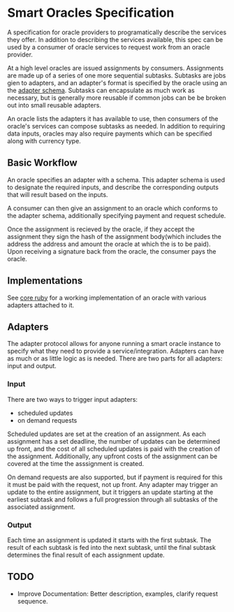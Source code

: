# Smart Oracles Specification

A specification for oracle providers to programatically describe the services they offer. In addition to describing the services available, this spec can be used by a consumer of oracle services to request work from an oracle provider.

At a high level oracles are issued assignments by consumers. Assignments are made up of a series of one more sequential subtasks. Subtasks are jobs gien to adapters, and an adapter's format is specified by the oracle using an the [adapter schema](https://github.com/smartoracles/spec/blob/master/schemas/adapter_schema.json). Subtasks can encapsulate as much work as necessary, but is generally more reusable if common jobs can be be broken out into small reusable adapters.

An oracle lists the adapters it has available to use, then consumers of the oracle's services can compose subtasks as needed. In addition to requiring data inputs, oracles may also require payments which can be specified along with currency type.

## Basic Workflow

An oracle specifies an adapter with a schema. This adapter schema is used to designate the required inputs, and describe the corresponding outputs that will result based on the inputs.

A consumer can then give an assignment to an oracle which conforms to the adapter schema, additionally specifying payment and request schedule.

Once the assignment is recieved by the oracle, if they accept the assignment they sign the hash of the assignment body(which includes the address the address and amount the oracle at which the is to be paid). Upon receiving a signature back from the oracle, the consumer pays the oracle.

## Implementations

See [core ruby](https://github.com/smartoracles/core-ruby) for a working implementation of an oracle with various adapters attached to it.

## Adapters
The adapter protocol allows for anyone running a smart oracle instance to specify what they need to provide a service/integration. Adapters can have as much or as little logic as is needed. There are two parts for all adapters: input and output.

### Input
There are two ways to trigger input adapters:
- scheduled updates
- on demand requests

Scheduled updates are set at the creation of an assignment. As each assignment has a set deadline, the number of updates can be determined up front, and the cost of all scheduled updates is paid with the creation of the assignment. Additionally, any upfront costs of the assignment can be covered at the time the asssignment is created.

On demand requests are also supported, but if payment is required for this it must be paid with the request, not up front. Any adapter may trigger an update to the entire assignment, but it triggers an update starting at the earliest subtask and follows a full progression through all subtasks of the associated assignment.

### Output

Each time an assignment is updated it starts with the first subtask. The result of each subtask is fed into the next subtask, until the final subtask determines the final result of each assignment update.


## TODO

- Improve Documentation: Better description, examples, clarify request sequence.
